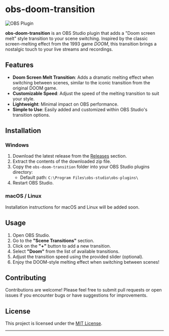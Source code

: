# obs-doom-transition

![OBS Plugin](https://img.shields.io/badge/OBS-Plugin-blue)

**obs-doom-transition** is an OBS Studio plugin that adds a "Doom screen melt" style transition to your scene switching. Inspired by the classic screen-melting effect from the 1993 game *DOOM*, this transition brings a nostalgic touch to your live streams and recordings.

## Features

- **Doom Screen Melt Transition**: Adds a dramatic melting effect when switching between scenes, similar to the iconic transition from the original DOOM game.
- **Customizable Speed**: Adjust the speed of the melting transition to suit your style.
- **Lightweight**: Minimal impact on OBS performance.
- **Simple to Use**: Easily added and customized within OBS Studio's transition options.

## Installation

### Windows

1. Download the latest release from the [Releases](https://github.com/LucienHH/obs-doom-transition/releases) section.
2. Extract the contents of the downloaded zip file.
3. Copy the `obs-doom-transition` folder into your OBS Studio plugins directory:
   - Default path: `C:\Program Files\obs-studio\obs-plugins\`
4. Restart OBS Studio.

### macOS / Linux

Installation instructions for macOS and Linux will be added soon.

## Usage

1. Open OBS Studio.
2. Go to the **"Scene Transitions"** section.
3. Click on the **"+"** button to add a new transition.
4. Select **"Doom"** from the list of available transitions.
5. Adjust the transition speed using the provided slider (optional).
6. Enjoy the DOOM-style melting effect when switching between scenes!

## Contributing

Contributions are welcome! Please feel free to submit pull requests or open issues if you encounter bugs or have suggestions for improvements.

## License

This project is licensed under the [MIT License](LICENSE).

---
